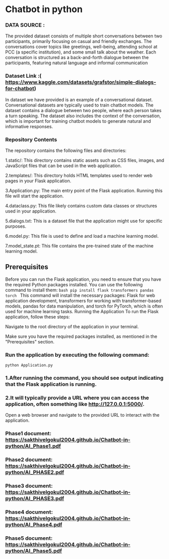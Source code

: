 # Chatbot in python 

### DATA SOURCE : 
The provided dataset consists of multiple short conversations between two participants, primarily focusing on casual and friendly exchanges. The conversations cover topics like greetings, well-being, attending school at PCC (a specific institution), and some small talk about the weather. Each conversation is structured as a back-and-forth dialogue between the participants, featuring natural language and informal communication
### Dataset Link :( https://www.kaggle.com/datasets/grafstor/simple-dialogs-for-chatbot)
In dataset we have provided is an example of a conversational dataset. Conversational datasets are typically used to train chatbot models. The dataset contains a dialogue between two people, where each person takes a turn speaking. The dataset also includes the context of the conversation, which is important for training chatbot models to generate natural and informative responses.

### Repository Contents
The repository contains the following files and directories:

1.static/: This directory contains static assets such as CSS files, images, and JavaScript files that can be used in the web application.

2.templates/: This directory holds HTML templates used to render web pages in your Flask application.

3.Application.py: The main entry point of the Flask application. Running this file will start the application.

4.dataclass.py: This file likely contains custom data classes or structures used in your application.

5.dialogs.txt: This is a dataset file that the application might use for specific purposes.

6.model.py: This file is used to define and load a machine learning model.

7.model_state.pt: This file contains the pre-trained state of the machine learning model.

## Prerequisites
Before you can run the Flask application, you need to ensure that you have the required Python packages installed. You can use the following command to install them:
```bash pip install flask transformers pandas torch ```
This command will install the necessary packages: Flask for web application development, transformers for working with transformer-based models, pandas for data manipulation, and torch for PyTorch, which is often used for machine learning tasks.
Running the Application
To run the Flask application, follow these steps:

Navigate to the root directory of the application in your terminal.

Make sure you have the required packages installed, as mentioned in the "Prerequisites" section.

### Run the application by executing the following command:
  ``` python Application.py ```
  
### 1.After running the command, you should see output indicating that the Flask application is running.
### 2.It will typically provide a URL where you can access the application, often something like http://127.0.0.1:5000/.

Open a web browser and navigate to the provided URL to interact with the application.

### Phase1 document: https://sakthivelgokul2004.github.io/Chatbot-in-python/AI_Phase1.pdf

### Phase2 document: https://sakthivelgokul2004.github.io/Chatbot-in-python/AI_PHASE2.pdf

### Phase3 document: https://sakthivelgokul2004.github.io/Chatbot-in-python/AI_PHASE3.pdf

### Phase4 document: https://sakthivelgokul2004.github.io/Chatbot-in-python/AI_Phase4.pdf

### Phase5 document: https://sakthivelgokul2004.github.io/Chatbot-in-python/AI_Phase5.pdf
